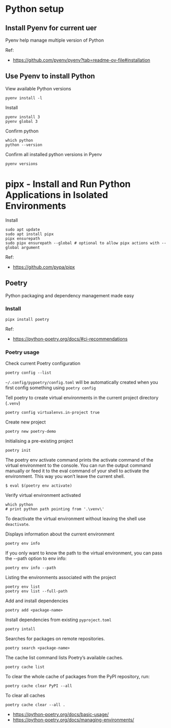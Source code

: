 # Python setup

## Install Pyenv for current uer
Pyenv help manage multiple version of Python

Ref:
- https://github.com/pyenv/pyenv?tab=readme-ov-file#installation

## Use Pyenv to install Python

View available Python versions

    pyenv install -l

Install

    pyenv install 3
    pyenv global 3

Confirm python

    which python
    python --version

Confirm all installed python versions in Pyenv

    pyenv versions

# pipx - Install and Run Python Applications in Isolated Environments
Install

    sudo apt update
    sudo apt install pipx
    pipx ensurepath
    sudo pipx ensurepath --global # optional to allow pipx actions with --global argument

Ref:
- https://github.com/pypa/pipx

## Poetry
Python packaging and dependency management made easy

### Install
    pipx install poetry

Ref:
- https://python-poetry.org/docs/#ci-recommendations

### Poetry usage
Check current Poetry configuration

    poetry config --list

`~/.config/pypoetry/config.toml` will be automatically created when you first config something using `poetry config`

Tell poetry to create virtual environments in the current project directory (`.venv`)

    poetry config virtualenvs.in-project true

Create new project

    poetry new poetry-demo

Initialising a pre-existing project

    poetry init

The poetry env activate command prints the activate command of the virtual environment to the console. You can run the output command manually or feed it to the eval command of your shell to activate the environment. This way you won’t leave the current shell.

    $ eval $(poetry env activate)
    
Verify virtual environment activated

    which python 
    # print python path pointing from '.\venv\'

To deactivate the virtual environment without leaving the shell use `deactivate`.

Displays information about the current environment

    poetry env info

If you only want to know the path to the virtual environment, you can pass the --path option to env info:

    poetry env info --path

Listing the environments associated with the project

    poetry env list
    poetry env list --full-path

Add and install dependencies

    poetry add <package-name>

Install dependencies from existing `pyproject.toml`

    poetry intall

 Searches for packages on remote repositories.

    poetry search <package-name>

The cache list command lists Poetry’s available caches.

    poetry cache list

To clear the whole cache of packages from the PyPI repository, run:

    poetry cache clear PyPI --all

To clear all caches

    poetry cache clear --all .

- https://python-poetry.org/docs/basic-usage/
- https://python-poetry.org/docs/managing-environments/